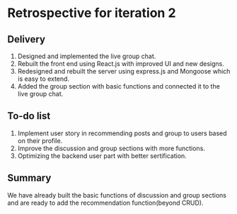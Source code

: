 # Retrospective for iteration 2

## Delivery

1. Designed and implemented the live group chat.
2. Rebuilt the front end using React.js with improved UI and new designs.
3. Redesigned and rebuilt the server using express.js and Mongoose which is easy to extend.
4. Added the group section with basic functions and connected it to the live group chat.

## To-do list

1. Implement user story in recommending posts and group to users based on their profile.
2. Improve the discussion and group sections with more functions.
3. Optimizing the backend user part with better sertification.

## Summary

We have already built the basic functions of discussion and group sections and are ready to add the recommendation function(beyond CRUD).